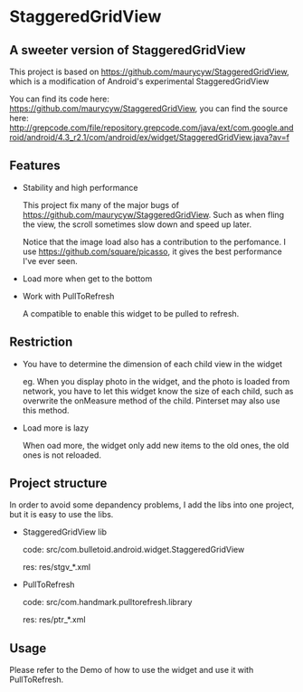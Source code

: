StaggeredGridView
=================

## A sweeter version of StaggeredGridView

This project is based on https://github.com/maurycyw/StaggeredGridView, which is a modification of Android's experimental StaggeredGridView

You can find its code here: https://github.com/maurycyw/StaggeredGridView, you can find the source here: http://grepcode.com/file/repository.grepcode.com/java/ext/com.google.android/android/4.3_r2.1/com/android/ex/widget/StaggeredGridView.java?av=f

## Features

* Stability and high performance

  This project fix many of the major bugs of https://github.com/maurycyw/StaggeredGridView. Such as when fling the view, the scroll sometimes slow down and speed up later.

  Notice that the image load also has a contribution to the perfomance. I use https://github.com/square/picasso, it gives the best performance I've ever seen.
* Load more when get to the bottom
* Work with PullToRefresh

  A compatible to enable this widget to be pulled to refresh.

## Restriction

* You have to determine the dimension of each child view in the widget

  eg. When you display photo in the widget, and the photo is loaded from network, you have to let this widget know the size of each child, such as overwrite the onMeasure method of the child. Pinterset may also use this method.
* Load more is lazy

  When oad more, the widget only add new items to the old ones, the old ones is not reloaded.

## Project structure

In order to avoid some depandency problems, I add the libs into one project, but it is easy to use the libs.
* StaggeredGridView lib

  code: src/com.bulletoid.android.widget.StaggeredGridView
  
  res: res/stgv_*.xml
* PullToRefresh

  code: src/com.handmark.pulltorefresh.library
  
  res: res/ptr_*.xml

## Usage

Please refer to the Demo of how to use the widget and use it with PullToRefresh.

